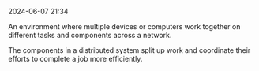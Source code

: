 
2024-06-07 21:34

An environment where multiple devices or computers work together on different tasks and components across a network.

The components in a distributed system split up work and coordinate their efforts to complete a job more efficiently.

